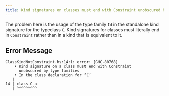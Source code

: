 ```yaml
---
title: Kind signatures on classes must end with Constraint unobscured by type families
---
```


The problem here is the usage of the type family `Id` in the standalone kind signature for the typeclass `C`. Kind signatures for classes must literally end in `Constraint` rather than in a kind that is equivalent to it.

## Error Message
```
ClassKindNotConstraint.hs:14:1: error: [GHC-80768]
    • Kind signature on a class must end with Constraint
      unobscured by type families
    • In the class declaration for ‘C’
   |
14 | class C a
   | ^^^^^^^^^
```
